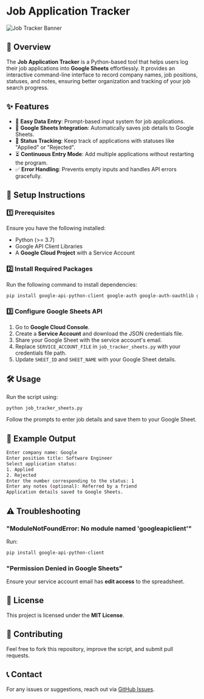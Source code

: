 # Job Application Tracker

![Job Tracker Banner](https://via.placeholder.com/1000x300.png?text=Job+Application+Tracker)

## 📌 Overview
The **Job Application Tracker** is a Python-based tool that helps users log their job applications into **Google Sheets** effortlessly. It provides an interactive command-line interface to record company names, job positions, statuses, and notes, ensuring better organization and tracking of your job search progress.

## ✨ Features
- 📝 **Easy Data Entry**: Prompt-based input system for job applications.
- 🔗 **Google Sheets Integration**: Automatically saves job details to Google Sheets.
- 🔄 **Status Tracking**: Keep track of applications with statuses like "Applied" or "Rejected".
- ⏳ **Continuous Entry Mode**: Add multiple applications without restarting the program.
- ✅ **Error Handling**: Prevents empty inputs and handles API errors gracefully.

## 🚀 Setup Instructions
### 1️⃣ Prerequisites
Ensure you have the following installed:
- Python (>= 3.7)
- Google API Client Libraries
- A **Google Cloud Project** with a Service Account

### 2️⃣ Install Required Packages
Run the following command to install dependencies:
```sh
pip install google-api-python-client google-auth google-auth-oauthlib google-auth-httplib2
```

### 3️⃣ Configure Google Sheets API
1. Go to **Google Cloud Console**.
2. Create a **Service Account** and download the JSON credentials file.
3. Share your Google Sheet with the service account's email.
4. Replace `SERVICE_ACCOUNT_FILE` in `job_tracker_sheets.py` with your credentials file path.
5. Update `SHEET_ID` and `SHEET_NAME` with your Google Sheet details.

## 🛠 Usage
Run the script using:
```sh
python job_tracker_sheets.py
```
Follow the prompts to enter job details and save them to your Google Sheet.

## 📌 Example Output
```sh
Enter company name: Google
Enter position title: Software Engineer
Select application status:
1. Applied
2. Rejected
Enter the number corresponding to the status: 1
Enter any notes (optional): Referred by a friend
Application details saved to Google Sheets.
```

## ⚠ Troubleshooting
### "ModuleNotFoundError: No module named 'googleapiclient'"
Run:
```sh
pip install google-api-python-client
```
### "Permission Denied in Google Sheets"
Ensure your service account email has **edit access** to the spreadsheet.

## 📜 License
This project is licensed under the **MIT License**.

## 🙌 Contributing
Feel free to fork this repository, improve the script, and submit pull requests.

## 📞 Contact
For any issues or suggestions, reach out via [GitHub Issues](https://github.com/your-repo/issues).

